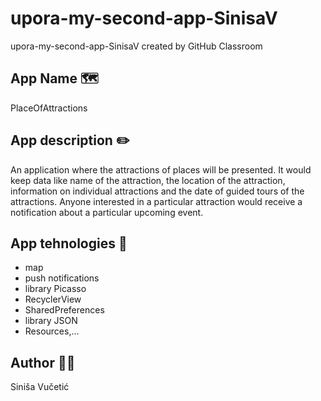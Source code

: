 # upora-my-second-app-SinisaV
upora-my-second-app-SinisaV created by GitHub Classroom

## App Name :world_map:
PlaceOfAttractions

## App description :pencil2:
An application where the attractions of places will be presented. 
It would keep data like name of the attraction, the location of the attraction, information on individual attractions and the date of guided tours of the attractions. 
Anyone interested in a particular attraction would receive a notification about a particular upcoming event.

## App tehnologies :rocket:
* map
* push notifications
* library Picasso
* RecyclerView
* SharedPreferences
* library JSON
* Resources,...

## Author :pouting_man:
Siniša Vučetić
